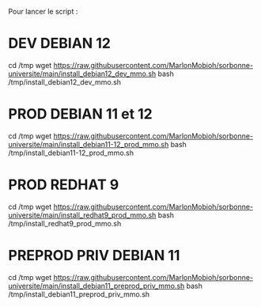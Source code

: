 Pour lancer le script :

# DEV DEBIAN 12
cd /tmp
wget https://raw.githubusercontent.com/MarlonMobioh/sorbonne-universite/main/install_debian12_dev_mmo.sh
bash /tmp/install_debian12_dev_mmo.sh

# PROD DEBIAN 11 et 12
cd /tmp
wget https://raw.githubusercontent.com/MarlonMobioh/sorbonne-universite/main/install_debian11-12_prod_mmo.sh
bash /tmp/install_debian11-12_prod_mmo.sh

# PROD REDHAT 9
cd /tmp
wget https://raw.githubusercontent.com/MarlonMobioh/sorbonne-universite/main/install_redhat9_prod_mmo.sh
bash /tmp/install_redhat9_prod_mmo.sh

# PREPROD PRIV DEBIAN 11
cd /tmp
wget https://raw.githubusercontent.com/MarlonMobioh/sorbonne-universite/main/install_debian11_preprod_priv_mmo.sh
bash /tmp/install_debian11_preprod_priv_mmo.sh
